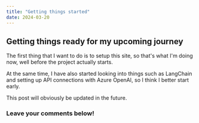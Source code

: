 ```yaml
---
title: "Getting things started"
date: 2024-03-20
---
```


## Getting things ready for my upcoming journey

The first thing that I want to do is to setup this site, so that's what I'm doing now, well before the project actually  starts.

At the same time, I have also started looking into things such as LangChain and setting up API connections with Azure OpenAI, so I think I better start early.

This post will obviously be updated in the future.


### Leave your comments below! 

<script src="https://utteranc.es/client.js"
        repo="Zhongzhou/the-learning-plumber"
        issue-term="pathname"
        theme="boxy-light"
        crossorigin="anonymous"
        async>
</script>

